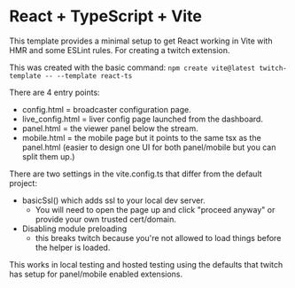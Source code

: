 # React + TypeScript + Vite

This template provides a minimal setup to get React working in Vite with HMR and some ESLint rules.
For creating a twitch extension.

This was created with the basic command:
`npm create vite@latest twitch-template -- --template react-ts`

There are 4 entry points:

- config.html = broadcaster configuration page.
- live_config.html = liver config page launched from the dashboard.
- panel.html = the viewer panel below the stream.
- mobile.html = the mobile page but it points to the same tsx as the panel.html (easier to design one UI for both panel/mobile but you can split them up.)

There are two settings in the vite.config.ts that differ from the default project:

- basicSsl() which adds ssl to your local dev server.
  - You will need to open the page up and click "proceed anyway" or provide your own trusted cert/domain.
- Disabling module preloading
  - this breaks twitch because you're not allowed to load things before the helper is loaded.

This works in local testing and hosted testing using the defaults that twitch has setup for panel/mobile enabled extensions.
